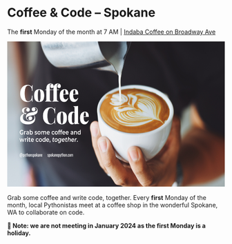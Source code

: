 # Coffee & Code –⁠ Spokane

The **first** Monday of the month at 7 AM | [Indaba Coffee on Broadway Ave](https://goo.gl/maps/hAfFMFyaRMk)

<img src="/img/coffee-and-code.png" width="600" height="337.5">

Grab some coffee and write code, together. Every **first** Monday of the month, local Pythonistas meet at a coffee shop in the wonderful Spokane, WA to collaborate on code.

**🚨 Note: we are not meeting in January 2024 as the first Monday is a holiday.**
